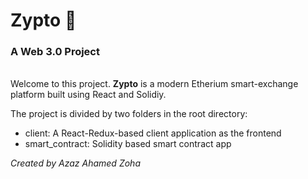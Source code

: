 # Zypto 🚀

### A Web 3.0 Project

<br>
Welcome to this project. <strong>Zypto</strong> is a modern Etherium smart-exchange platform built using React and Solidiy.

<br>

The project is divided by two folders in the root directory:

- client: A React-Redux-based client application as the frontend
- smart_contract: Solidity based smart contract app

<em> Created by Azaz Ahamed Zoha</em>
